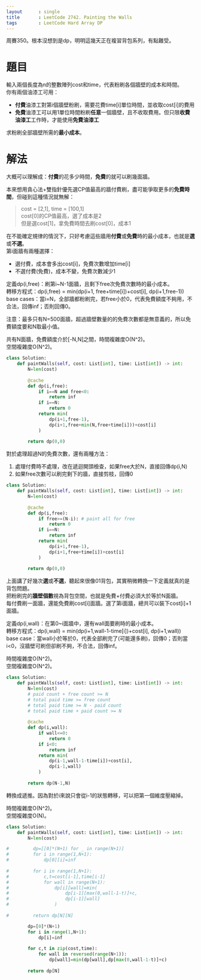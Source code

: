 ```yaml
--- 
layout      : single
title       : LeetCode 2742. Painting the Walls
tags        : LeetCode Hard Array DP
---
```

周賽350。根本沒想到是dp，明明這幾天正在複習背包系列，有點難受。  

# 題目
輸入兩個長度為n的整數陣列cost和time，代表粉刷各個牆壁的成本和時間。  
你有兩個油漆工可用：  
- **付費**油漆工對第i個牆壁粉刷，需要花費time[i]單位時間，並收取cost[i]的費用  
- **免費**油漆工可以用1單位時間粉刷**任意**一個牆壁，且不收取費用。但只限**收費油漆工**工作時，才能使用**免費油漆工**  

求粉刷全部牆壁所需的**最小成本**。  

# 解法
大概可以理解成：**付費**的花多少時間，**免費**的就可以刷幾面牆。  

本來想用貪心法+雙指針優先選CP值最高的牆付費刷，盡可能爭取更多的**免費時間**，但碰到這種情況就無解：  
> cost = [2,1], time = [100,1]  
> cost[0]的CP值最高，選了成本是2  
> 但是選cost[1]，拿免費時間去刷cost[0]，成本1  

在不能確定規律的情況下，只好考慮這些牆用**付費**或**免費**時的最小成本，也就是**選**或**不選**。  
第i面牆有兩種選擇：  
- 選付費，成本會多出cost[i]，免費次數增加time[i]  
- 不選付費(免費)，成本不變，免費次數減少1  

定義dp(i,free)：刷第i\~N-1面牆，且剩下free次免費次數時的最小成本。  
轉移方程式：dp(i,free) = min(dp(i+1, free+time[i])+cost[i], dp(i+1,free-1))  
base cases：當i=N，全部牆都粉刷完，若free小於0，代表免費額度不夠用，不合法，回傳inf；否則回傳0。  

注意：最多只有N=500面牆，超過牆壁數量的的免費次數都是無意義的，所以免費額度要和N取最小值。  

共有N面牆，免費額度介於[-N,N]之間，時間複雜度O(N^2)。  
空間複雜度O(N^2)。  

```python
class Solution:
    def paintWalls(self, cost: List[int], time: List[int]) -> int:
        N=len(cost)
        
        @cache
        def dp(i,free):
            if i==N and free<0:
                return inf
            if i==N:
                return 0
            return min(
                dp(i+1,free-1),
                dp(i+1,free+min(N,free+time[i]))+cost[i]
            )
        
        return dp(0,0)
```

對於處理超過N的免費次數，還有兩種方法：  
1. 處理付費時不處理，改在遞迴開頭檢查，如果free大於N，直接回傳dp(i,N)  
2. 如果free次數可以刷完剩下的牆，直接剪枝，回傳0  

```python
class Solution:
    def paintWalls(self, cost: List[int], time: List[int]) -> int:
        N=len(cost)
        
        @cache
        def dp(i,free):
            if free>=(N-i): # paint all for free
                return 0
            if i==N:
                return inf
            return min(
                dp(i+1,free-1),
                dp(i+1,free+time[i])+cost[i]
            )
        
        return dp(0,0)
```

上面講了好幾次**選**或**不選**，聽起來很像01背包，其實稍微轉換一下定義就真的是背包問題。  
把粉刷完的**牆壁個數**視為背包空間，也就是免費+付費必須大於等於N面牆。  
每付費刷一面牆，還能免費刷cost[i]面牆。選了第i面牆，總共可以裝下cost[i]+1面牆。  

定義dp(i,wall)：在第0\~i面牆中，還有wall面要刷時的最小成本。  
轉移方程式：dp(i,wall) = min(dp(i+1,wall-1-time[i])+cost[i], dp(i+1,wall))  
base case：當wall小於等於0，代表全部刷完了(可能還多刷)，回傳0；否則當i<0，沒牆壁可刷但卻刷不夠，不合法，回傳inf。  

時間複雜度O(N^2)。  
空間複雜度O(N^2)。  

```python
class Solution:
    def paintWalls(self, cost: List[int], time: List[int]) -> int:
        N=len(cost)
        # paid count + free count >= N
        # total paid time >= free count
        # total paid time >= N - paid count
        # total paid time + paid count >= N
        
        @cache
        def dp(i,wall):
            if wall<=0:
                return 0
            if i<0:
                return inf
            return min(
                dp(i-1,wall-1-time[i])+cost[i],
                dp(i-1,wall)
            )
        
        return dp(N-1,N)
```

轉換成遞推。因為對於i來說只會從i-1的狀態轉移，可以把第一個維度壓縮掉。  

時間複雜度O(N^2)。  
空間複雜度O(N)。  

```python
class Solution:
    def paintWalls(self, cost: List[int], time: List[int]) -> int:
        N=len(cost)

#         dp=[[0]*(N+1) for _ in range(N+1)]
#         for i in range(1,N+1):
#             dp[0][i]=inf
        
#         for i in range(1,N+1):
#             c,t=cost[i-1],time[i-1]
#             for wall in range(N+1):
#                 dp[i][wall]=min(
#                     dp[i-1][max(0,wall-1-t)]+c,
#                     dp[i-1][wall]
#                 )
                
#         return dp[N][N]

        dp=[0]*(N+1)
        for i in range(1,N+1):
            dp[i]=inf
               
        for c,t in zip(cost,time):
            for wall in reversed(range(N+1)):
                dp[wall]=min(dp[wall],dp[max(0,wall-1-t)]+c)
                
        return dp[N]
```
